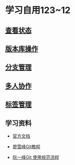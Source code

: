 # 学习自用123~12

## [查看状态](./docs/SeeStates.md)


## [版本库操作](./docs/Operation.md)


## [分支管理](./docs/Branch.md)


## [多人协作](./docs/Cooperation.md)

## [标签管理](./docs/Tag.md)

## 学习资料
* [官方文档](https://git-scm.com/book/zh/v2)

* [廖雪峰Git教程](http://www.liaoxuefeng.com/wiki/0013739516305929606dd18361248578c67b8067c8c017b000)

* [阮一峰Git 使用规范流程](http://www.ruanyifeng.com/blog/2015/08/git-use-process.html?utm_source=tuicool&utm_medium=referral)
